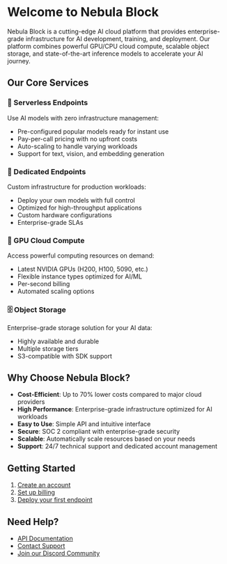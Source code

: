 # Welcome to Nebula Block

Nebula Block is a cutting-edge AI cloud platform that provides enterprise-grade infrastructure for AI development, training, and deployment. Our platform combines powerful GPU/CPU cloud compute, scalable object storage, and state-of-the-art inference models to accelerate your AI journey.

## Our Core Services

### 🚀 Serverless Endpoints
Use AI models with zero infrastructure management:
- Pre-configured popular models ready for instant use
- Pay-per-call pricing with no upfront costs
- Auto-scaling to handle varying workloads
- Support for text, vision, and embedding generation

### 🎯 Dedicated Endpoints
Custom infrastructure for production workloads:
- Deploy your own models with full control
- Optimized for high-throughput applications
- Custom hardware configurations
- Enterprise-grade SLAs

### 💪 GPU Cloud Compute
Access powerful computing resources on demand:
- Latest NVIDIA GPUs (H200, H100, 5090, etc.)
- Flexible instance types optimized for AI/ML
- Per-second billing
- Automated scaling options

### 🗄️ Object Storage
Enterprise-grade storage solution for your AI data:
- Highly available and durable
- Multiple storage tiers
- S3-compatible with SDK support

## Why Choose Nebula Block?

- **Cost-Efficient**: Up to 70% lower costs compared to major cloud providers
- **High Performance**: Enterprise-grade infrastructure optimized for AI workloads
- **Easy to Use**: Simple API and intuitive interface
- **Secure**: SOC 2 compliant with enterprise-grade security
- **Scalable**: Automatically scale resources based on your needs
- **Support**: 24/7 technical support and dedicated account management

## Getting Started

1. [Create an account](Get_Started/Quickstart.md)
2. [Set up billing](Get_Started/Billing_Information.md)
3. [Deploy your first endpoint](Get_Started/Deploy_Products.md)

## Need Help?

- [API Documentation](API_Reference/Overview.md)
- [Contact Support](Contact_Us/README.md)
- [Join our Discord Community](Contact_Us/README.md)
